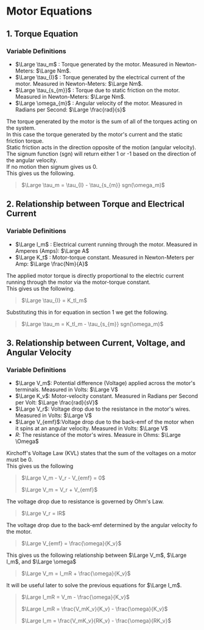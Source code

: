 # Motor Equations

## 1. Torque Equation

### Variable Definitions

* $\Large \tau_m$ : Torque generated by the motor. Measured in Newton-Meters: $\Large Nm$.
* $\Large \tau_{I}$ : Torque generated by the electrical current of  the motor. Measured in Newton-Meters: $\Large Nm$.
* $\Large \tau_{s_{m}}$ : Torque due to static friction on the motor. Measured in Newton-Meters: $\Large Nm$.
* $\Large \omega_{m}$ : Angular velocity of the motor. Measured in Radians per Second: $\Large \frac{rad}{s}$


The torque generated by the motor is the sum of all of the torques acting on the system.  
In this case the torque generated by the motor's current and the static friction torque.   
Static friction acts in the direction opposite of the motion (angular velocity).  
The signum function (sgn) will return either 1 or -1 based on the direction of the angular velocity.  
If no motion then signum gives us 0.  
This gives us the following.
> $\Large \tau_m = \tau_{I} - \tau_{s_{m}} sgn(\omega_m)$



## 2. Relationship between Torque and Electrical Current

### Variable Definitions

* $\Large I_m$ : Electrical current running through the motor. Measured in Amperes (Amps): $\Large A$
* $\Large K_t$ : Motor-torque constant. Measured in Newton-Meters per Amp: $\Large \frac{Nm}{A}$

The applied motor torque is directly proportional to the electric current running through the motor via the motor-torque
constant.  
This gives us the following. 
> $\Large \tau_{I} = K_tI_m$

Substituting this in for equation in section 1 we get the following.

> $\Large \tau_m = K_tI_m - \tau_{s_{m}} sgn(\omega_m)$

## 3. Relationship between Current, Voltage, and Angular Velocity

### Variable Definitions

* $\Large V_m$: Potential difference (Voltage) applied across the motor's terminals.  Measured in Volts: $\Large V$
* $\Large K_v$: Motor-velocity constant. Measured in Radians per Second per Volt: $\Large \frac{rad}{sV}$
* $\Large V_r$: Voltage drop due to the resistance in the motor's wires. Measured in Volts: $\Large V$
* $\Large V_{emf}$:Voltage drop due to the back-emf of the motor when it spins at an angular velocity. Measured in Volts: $\Large V$
* $R$: The resistance of the motor's wires. Measure in Ohms: $\Large \Omega$

Kirchoff's Voltage Law (KVL) states that the sum of the voltages on a motor must be 0.  
This gives us the following

> $\Large V_m - V_r - V_{emf} = 0$  
> 
> $\Large V_m = V_r + V_{emf}$
> 

The voltage drop due to resistance is governed by Ohm's Law.
> $\Large V_r = IR$

The voltage drop due to the back-emf determined by the angular velocity fo the motor.
> $\Large V_{emf} = \frac{\omega}{K_v}$

This gives us the following relationship between $\Large V_m$, $\Large I_m$, and $\Large \omega$

> $\Large V_m = I_mR + \frac{\omega}{K_v}$

It will be useful later to solve the previous equations for $\Large I_m$.  

> $\Large I_mR = V_m - \frac{\omega}{K_v}$
> 
> $\Large I_mR = \frac{V_mK_v}{K_v} - \frac{\omega}{K_v}$
> 
> $\Large I_m = \frac{V_mK_v}{RK_v} - \frac{\omega}{RK_v}$


